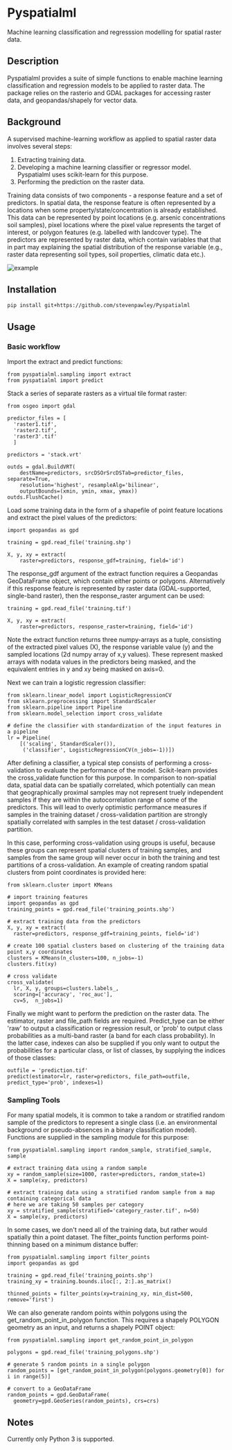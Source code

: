# Pyspatialml
Machine learning classification and regresssion modelling for spatial raster data.

## Description
Pyspatialml provides a suite of simple functions to enable machine learning classification and regression models to be applied to raster data. The package relies on the rasterio and GDAL packages for accessing raster data, and geopandas/shapely for vector data.

## Background

A supervised machine-learning workflow as applied to spatial raster data involves several steps:
1. Extracting training data.
2. Developing a machine learning classifier or regressor model. Pyspatialml uses scikit-learn for this purpose.
3. Performing the prediction on the raster data.

Training data consists of two components - a response feature and a set of predictors. In spatial data, the response feature is often represented by a locations when some property/state/concentration is already established. This data can be represented by point locations (e.g. arsenic concentrations soil samples), pixel locations where the pixel value represents the target of interest, or polygon features (e.g. labelled with landcover type). The predictors are represented by raster data, which contain variables that that in part may explaining the spatial distribution of the response variable (e.g., raster data representing soil types, soil properties, climatic data etc.).

![example](https://github.com/stevenpawley/Pyspatialml/blob/master/img/Pyspatialml_training.svg)

## Installation
```
pip install git+https://github.com/stevenpawley/Pyspatialml
```

## Usage

### Basic workflow

Import the extract and predict functions:
```
from pyspatialml.sampling import extract
from pyspatialml import predict
```

Stack a series of separate rasters as a virtual tile format raster:
```
from osgeo import gdal

predictor_files = [
  'raster1.tif',
  'raster2.tif',
  'raster3'.tif'
  ]

predictors = 'stack.vrt'

outds = gdal.BuildVRT(
    destName=predictors, srcDSOrSrcDSTab=predictor_files, separate=True,
    resolution='highest', resampleAlg='bilinear',
    outputBounds=(xmin, ymin, xmax, ymax))
outds.FlushCache()
```

Load some training data in the form of a shapefile of point feature locations and extract the pixel values of the predictors:

```
import geopandas as gpd

training = gpd.read_file('training.shp')

X, y, xy = extract(
    raster=predictors, response_gdf=training, field='id')
```

The response_gdf argument of the extract function requires a Geopandas GeoDataFrame object, which contain either points or polygons. Alternatively if this response feature is represented by raster data (GDAL-supported, single-band raster), then the response_raster argument can be used:

```
training = gpd.read_file('training.tif')

X, y, xy = extract(
    raster=predictors, response_raster=training, field='id')
```

Note the extract function returns three numpy-arrays as a tuple, consisting of the extracted pixel values (X), the response variable value (y) and the sampled locations (2d numpy array of x,y values). These represent masked arrays with nodata values in the predictors being masked, and the equivalent entries in y and xy being masked on axis=0.

Next we can train a logistic regression classifier:

```
from sklearn.linear_model import LogisticRegressionCV
from sklearn.preprocessing import StandardScaler
from sklearn.pipeline import Pipeline
from sklearn.model_selection import cross_validate

# define the classifier with standardization of the input features in a pipeline
lr = Pipeline(
    [('scaling', StandardScaler()),
     ('classifier', LogisticRegressionCV(n_jobs=-1))])
````

After defining a classifier, a typical step consists of performing a cross-validation to evaluate the performance of the model. Scikit-learn provides the cross_validate function for this purpose. In comparison to non-spatial data, spatial data can be spatially correlated, which potentially can mean that geographically proximal samples may not represent truely independent samples if they are within the autocorrelation range of some of the predictors. This will lead to overly optimistic performance measures if samples in the training dataset / cross-validation partition are strongly spatially correlated with samples in the test dataset / cross-validation partition.

In this case, performing cross-validation using groups is useful, because these groups can represent spatial clusters of training samples, and samples from the same group will never occur in both the training and test partitions of a cross-validation. An example of creating random spatial clusters from point coordinates is provided here:

```
from sklearn.cluster import KMeans

# import training features
import geopandas as gpd
training_points = gpd.read_file('training_points.shp')

# extract training data from the predictors
X, y, xy = extract(
  raster=predictors, response_gdf=training_points, field='id')

# create 100 spatial clusters based on clustering of the training data point x,y coordinates
clusters = KMeans(n_clusters=100, n_jobs=-1)
clusters.fit(xy)

# cross validate
cross_validate(
  lr, X, y, groups=clusters.labels_,
  scoring=['accuracy', 'roc_auc'],
  cv=5,  n_jobs=1)
```

Finally we might want to perform the prediction on the raster data. The estimator, raster and file_path fields are required. Predict_type can be either 'raw' to output a classification or regression result, or 'prob' to output class probabilities as a multi-band raster (a band for each class probability). In the latter case, indexes can also be supplied if you only want to output the probabilities for a particular class, or list of classes, by supplying the indices of those classes:

```
outfile = 'prediction.tif'
predict(estimator=lr, raster=predictors, file_path=outfile, predict_type='prob', indexes=1)
```

### Sampling Tools

For many spatial models, it is common to take a random or stratified random sample of the predictors to represent a single class (i.e. an environmental background or pseudo-absences in a binary classification model). Functions are supplied in the sampling module for this purpose:

```
from pyspatialml.sampling import random_sample, stratified_sample, sample

# extract training data using a random sample
xy = random_sample(size=1000, raster=predictors, random_state=1)
X = sample(xy, predictors)

# extract training data using a stratified random sample from a map containing categorical data
# here we are taking 50 samples per category
xy = stratified_sample(stratified='category_raster.tif', n=50)
X = sample(xy, predictors)
```

In some cases, we don't need all of the training data, but rather would spatially thin a point dataset. The filter_points function performs point-thinning based on a minimum distance buffer:

```
from pyspatialml.sampling import filter_points
import geopandas as gpd

training = gpd.read_file('training_points.shp')
training_xy = training.bounds.iloc[:, 2:].as_matrix()

thinned_points = filter_points(xy=training_xy, min_dist=500, remove='first')
```

We can also generate random points within polygons using the get_random_point_in_polygon function. This requires a shapely POLYGON geometry as an input, and returns a shapely POINT object:

```
from pyspatialml.sampling import get_random_point_in_polygon

polygons = gpd.read_file('training_polygons.shp')

# generate 5 random points in a single polygon
random_points = [get_random_point_in_polygon(polygons.geometry[0]) for i in range(5)]

# convert to a GeoDataFrame
random_points = gpd.GeoDataFrame(
  geometry=gpd.GeoSeries(random_points), crs=crs)
```

## Notes

Currently only Python 3 is supported.
